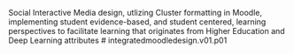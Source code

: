 Social Interactive Media design, utlizing Cluster formatting in Moodle, implementing student evidence-based, and student centered, learning perspectives to facilitate learning that originates from Higher Education and Deep Learning attributes # integratedmoodledesign.v01.p01
